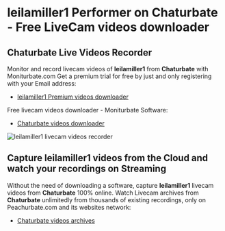# leilamiller1 Performer on Chaturbate - Free LiveCam videos downloader

## Chaturbate Live Videos Recorder

Monitor and record livecam videos of **leilamiller1** from **Chaturbate** with Moniturbate.com
Get a premium trial for free by just and only registering with your Email address:
* [leilamiller1 Premium videos downloader](https://moniturbate.com/request-demo-licence-key.html)

Free livecam videos downloader - Moniturbate Software:
* [Chaturbate videos downloader](https://moniturbate.com/moniturbate-download-software.html)

![leilamiller1 livecam videos recorder](https://peachurnet.com/templates/moniturbate-software.png)


## Capture leilamiller1 videos from the Cloud and watch your recordings on Streaming

Without the need of downloading a software, capture **leilamiller1** livecam videos from **Chaturbate** 100% online.
Watch Livecam archives from **Chaturbate** unlimitedly from thousands of existing recordings, only on Peachurbate.com and its websites network:
* [Chaturbate videos archives](https://peachurnet.com/)